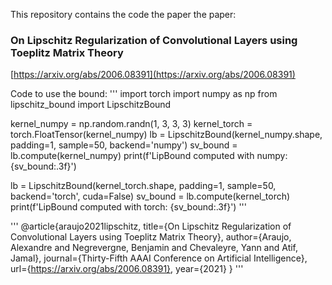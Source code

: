 
This repository contains the code the paper the paper:

### On Lipschitz Regularization of Convolutional Layers using Toeplitz Matrix Theory

[https://arxiv.org/abs/2006.08391](https://arxiv.org/abs/2006.08391)


Code to use the bound:
'''
import torch
import numpy as np
from lipschitz_bound import LipschitzBound

kernel_numpy = np.random.randn(1, 3, 3, 3)
kernel_torch = torch.FloatTensor(kernel_numpy)
lb = LipschitzBound(kernel_numpy.shape, padding=1, sample=50, backend='numpy')
sv_bound = lb.compute(kernel_numpy)
print(f'LipBound computed with numpy: {sv_bound:.3f}')

lb = LipschitzBound(kernel_torch.shape, padding=1, sample=50, backend='torch', cuda=False)
sv_bound = lb.compute(kernel_torch)
print(f'LipBound computed with torch: {sv_bound:.3f}')
'''


'''
@article{araujo2021lipschitz,
  title={On Lipschitz Regularization of Convolutional Layers using Toeplitz Matrix Theory},
  author={Araujo, Alexandre and Negrevergne, Benjamin and Chevaleyre, Yann and Atif, Jamal},
  journal={Thirty-Fifth AAAI Conference on Artificial Intelligence},
  url={https://arxiv.org/abs/2006.08391},
  year={2021}
}
'''


